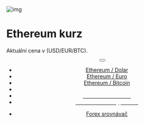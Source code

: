 ﻿<div class="jumbotron" markdown="1">

![img]({{img-url}}ethereum.png)

# Ethereum kurz

Aktuální cena v (USD/EUR/BTC).


</div>
<header class="navbar navbar-static-top navbar-inverse navbar-sticky" id="top" role="banner">
  <div class="container">
    <div class="navbar-header">
      <button class="navbar-toggle collapsed" type="button" data-toggle="collapse" data-target=".navbar-collapse">
        <span class="icon-bar"></span>
        <span class="icon-bar"></span>
        <span class="icon-bar"></span>
      </button>
    </div>
    <nav class="navbar-collapse collapse" role="navigation" style="height: 1px;" id="scrollpsy">
      <ul class="nav navbar-nav">
        </li>
        <li>
          <a href="#section-1">Ethereum / Dolar</a>
        </li>
        <li>
          <a href="#section-2">Ethereum / Euro</a>
        </li>
        <li>
          <a href="#section-3">Ethereum / Bitcoin</a>
        </li>
          <li>
                                          <li>
                    <a href="http://blog.forexsrovnavac.cz/changelly"><span style="color: white;"><b>Směnárna Etherea</b></span></a>       </li>
          <li>
          <a href="http://blog.forexsrovnavac.cz/plus500cz"><span style="color: white;">Obchodování Kryptoměn</span></a>
        </li>
        </ul>
      <ul class="nav navbar-nav navbar-right">
        <li>
          <a href="{{url}}">Forex <i class="fa fa-bar-chart-o"></i> srovnávač</a>
          </ul>
        </li>
      </ul>
    </nav>
  </div>
</header>